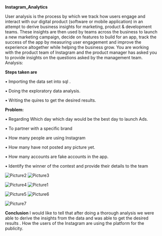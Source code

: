 **Instagram_Analytics**

User analysis is the process by which we track how users engage and interact with our digital product (software or mobile application) in an attempt to derive business insights for marketing, product & development teams. These insights are then used by teams across the business to launch a new marketing campaign, decide on features to build for an app, track the success of the app by measuring user engagement and improve the experience altogether while helping the business grow. You are working with the product team of Instagram and the product manager has asked you to provide insights on the questions asked by the management team.
Analysis: 


**Steps taken are**


•	Importing the data set into sql .

•	Doing the exploratory data analysis.

•	Writing the quires to get the desired results.


**Problem:**

•	Regarding Which day which day would be the best day to launch Ads.

•	To partner with a specific brand 


•	How many people are using Instagram

•	How many have not posted any picture yet.

•	How many accounts are fake accounts in the app.

•	Identify the winner of the contest and provide their details to the team



![Picture2](https://github.com/user-attachments/assets/55c045d2-ed45-436d-9a8c-58ed58d3a2a7)                      ![Picture3](https://github.com/user-attachments/assets/16434a10-b808-4ceb-8c85-4f07be729d5d)


![Picture4](https://github.com/user-attachments/assets/2c9d950e-3be4-4779-b319-d333260c3d62)                      ![Picture1](https://github.com/user-attachments/assets/efce8eac-199e-4739-a73f-32689fa7be3d)


![Picture5](https://github.com/user-attachments/assets/767114b7-7fb7-409a-b70a-322d6f1787c3)                      ![Picture6](https://github.com/user-attachments/assets/bd31c018-7933-420e-bebc-283752f1604b)

![Picture7](https://github.com/user-attachments/assets/f2eb11f0-609b-43e6-a304-27453b44bd78)



**Conclusion**
I would like to tell that after doing a thorough
analysis we were able to derive the insights from the data
and was able to get the desired results . 
How the users of the Instagram are using the platform for the publicity.
